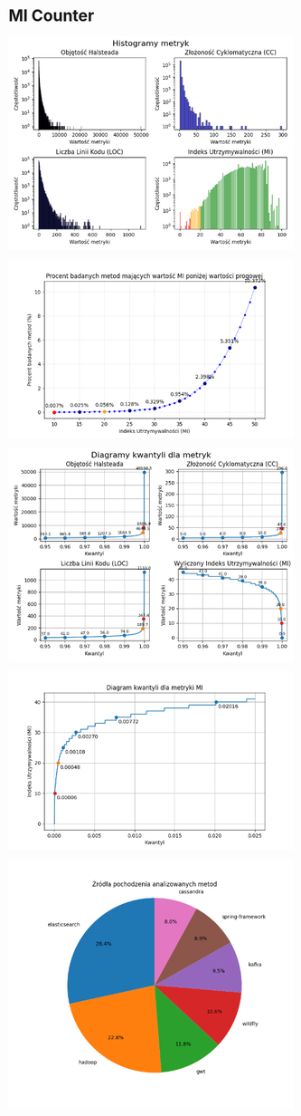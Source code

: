 # MI Counter
![](plots/plot_histograms_for_all_metrics.png)

![](plots/plot_cumulative_percentage_by_mi.png)

![](plots/plot_quantiles_for_components.png)

![](plots/plot_quantiles_for_mi.png)

![](plots/plot_original_project_percentage.png)
